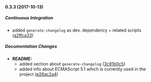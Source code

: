 #### 0.3.3 (2017-10-13)

##### Continuous Integration

* added `generate-changelog` as dev. dependency + related scripts ([a2ffca33](https://github.com/mattburns/exiftool.js/commit/a2ffca336877eea63c0427111f6a2e846895848e))

##### Documentation Changes

* **README:**
  * added section about `generate-changelog` ([3c91b0c5](https://github.com/mattburns/exiftool.js/commit/3c91b0c59ee495c356ce2b00126bcc803826873f))
  * added info about ECMAScript 5.1 which is currently used in the project ([e26ac2a4](https://github.com/mattburns/exiftool.js/commit/e26ac2a407e4b2b5d32faab12f4f08c9358a03bf))

